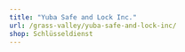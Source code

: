 ```yaml
---
title: "Yuba Safe and Lock Inc."
url: /grass-valley/yuba-safe-and-lock-inc/
shop: Schlüsseldienst
---
```

